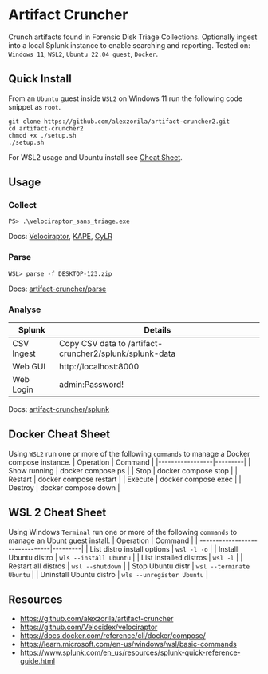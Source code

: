 # Artifact Cruncher
Crunch artifacts found in Forensic Disk Triage Collections. Optionally ingest into a local Splunk instance to enable searching and reporting. Tested on: `Windows 11`, `WSL2`, `Ubuntu 22.04 guest`, `Docker`.

## Quick Install
From an `Ubuntu` guest inside `WSL2` on Windows 11 run the following code snippet as `root`.
```
git clone https://github.com/alexzorila/artifact-cruncher2.git
cd artifact-cruncher2
chmod +x ./setup.sh
./setup.sh
```
For WSL2 usage and Ubuntu install see [Cheat Sheet](https://github.com/alexzorila/artifact-cruncher2/tree/main?tab=readme-ov-file#manage-wsl2-cheat-sheet).

## Usage
### Collect
```
PS> .\velociraptor_sans_triage.exe
```
Docs: [Velociraptor](https://docs.velociraptor.app/docs/offline_triage/), [KAPE](https://ericzimmerman.github.io/KapeDocs/#!Pages%5C5.-gkape.md), [CyLR](https://github.com/orlikoski/CyLR?tab=readme-ov-file#examples)

### Parse
```
WSL> parse -f DESKTOP-123.zip
```
Docs: [artifact-cruncher/parse](https://github.com/alexzorila/artifact-cruncher2/tree/main/parse)

### Analyse
| Splunk        | Details |
|---------------|---------|
| CSV Ingest    | Copy CSV data to /artifact-cruncher2/splunk/splunk-data |
| Web GUI       | http://localhost:8000 |
| Web Login     | admin:Password! |

Docs: [artifact-cruncher/splunk](https://github.com/alexzorila/artifact-cruncher2/tree/main/splunk)

## Docker Cheat Sheet
Using `WSL2` run one or more of the following `commands` to manage a Docker compose instance.
| Operation       | Command |
|-----------------|---------|
| Show running    |	docker compose ps |
| Stop			      |	docker compose stop |
| Restart		      |	docker compose restart |
| Execute		      |	docker compose exec |
| Destroy	      	|	docker compose down |

## WSL 2 Cheat Sheet
Using Windows `Terminal` run one or more of the following `commands` to manage an Ubunt guest install.
| Operation                      | Command |
| -------------------------------|---------|
| List distro install options    | `wsl -l -o` |
| Install Ubuntu distro          | `wls --install Ubuntu` |
| List installed distros         | `wsl -l` |
| Restart all distros            | `wsl --shutdown` |
| Stop Ubuntu distr              | `wsl --terminate Ubuntu` |
| Uninstall Ubuntu distro        |  `wls --unregister Ubuntu` |

## Resources
* https://github.com/alexzorila/artifact-cruncher
* https://github.com/Velocidex/velociraptor
* https://docs.docker.com/reference/cli/docker/compose/
* https://learn.microsoft.com/en-us/windows/wsl/basic-commands
* https://www.splunk.com/en_us/resources/splunk-quick-reference-guide.html
